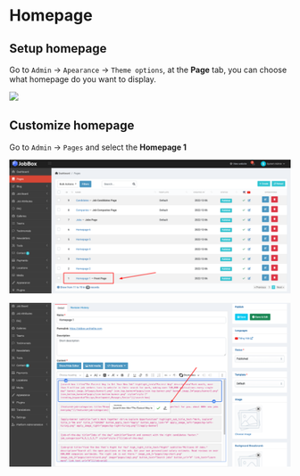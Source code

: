 # Homepage

## Setup homepage

Go to `Admin` -> `Apearance` -> `Theme options`,  at the **Page** tab, you can choose what homepage do you want to display.

![](./images/homepage-setup.png)

## Customize homepage

Go to `Admin` -> `Pages` and select the **Homepage 1**

![](images/homepage-customize-1.png)

![](images/homepage-customize-2.png)
